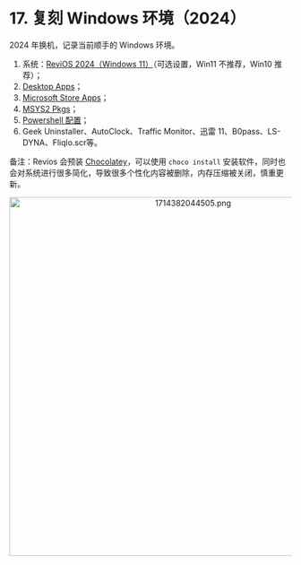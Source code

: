 # 17. 复刻 Windows 环境（2024）

2024 年换机，记录当前顺手的 Windows 环境。

1. 系统：[ReviOS 2024（Windows 11）](https://www.revi.cc/revios/download)（可选设置，Win11 不推荐，Win10 推荐）；
2. [Desktop Apps](./ch17.1.md)；
3. [Microsoft Store Apps](./ch17.2.md)；
4. [MSYS2 Pkgs](./ch17.3.md)；
5. [Powershell 配置](./ch17.4.md)；
6. Geek Uninstaller、AutoClock、Traffic Monitor、迅雷 11、B0pass、LS-DYNA、Fliqlo.scr等。


备注：Revios 会预装 [Chocolatey][1]，可以使用 `choco install` 安装软件，同时也会对系统进行很多简化，导致很多个性化内容被删除，内存压缩被关闭，慎重更新。

[1]: https://chocolatey.org/

<div align="center">
<img src="https://img2.imgtp.com/2024/04/29/jOanXDsL.png" alt="1714382044505.png" title="1714382044505.png" width="640"></div>
